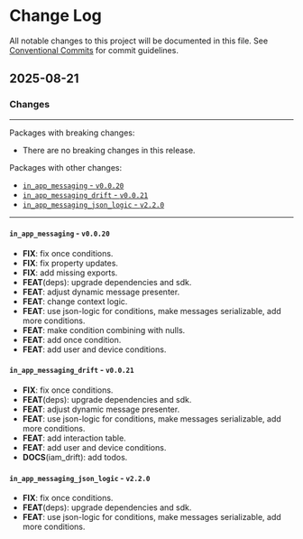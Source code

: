 # Change Log

All notable changes to this project will be documented in this file.
See [Conventional Commits](https://conventionalcommits.org) for commit guidelines.

## 2025-08-21

### Changes

---

Packages with breaking changes:

 - There are no breaking changes in this release.

Packages with other changes:

 - [`in_app_messaging` - `v0.0.20`](#in_app_messaging---v0020)
 - [`in_app_messaging_drift` - `v0.0.21`](#in_app_messaging_drift---v0021)
 - [`in_app_messaging_json_logic` - `v2.2.0`](#in_app_messaging_json_logic---v220)

---

#### `in_app_messaging` - `v0.0.20`

 - **FIX**: fix once conditions.
 - **FIX**: fix property updates.
 - **FIX**: add missing exports.
 - **FEAT**(deps): upgrade dependencies and sdk.
 - **FEAT**: adjust dynamic message presenter.
 - **FEAT**: change context logic.
 - **FEAT**: use json-logic for conditions, make messages serializable, add more conditions.
 - **FEAT**: make condition combining with nulls.
 - **FEAT**: add once condition.
 - **FEAT**: add user and device conditions.

#### `in_app_messaging_drift` - `v0.0.21`

 - **FIX**: fix once conditions.
 - **FEAT**(deps): upgrade dependencies and sdk.
 - **FEAT**: adjust dynamic message presenter.
 - **FEAT**: use json-logic for conditions, make messages serializable, add more conditions.
 - **FEAT**: add interaction table.
 - **FEAT**: add user and device conditions.
 - **DOCS**(iam_drift): add todos.

#### `in_app_messaging_json_logic` - `v2.2.0`

 - **FIX**: fix once conditions.
 - **FEAT**(deps): upgrade dependencies and sdk.
 - **FEAT**: use json-logic for conditions, make messages serializable, add more conditions.

